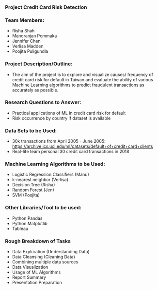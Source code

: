 ### Project Credit Card Risk Detection 
	
### Team Members:
* Risha Shah
* Manoranjan Pemmaka 
* Jennifer Chen 
* Verlisa Madden
* Poojita Puligundla 

### Project Description/Outline:
* The aim of the project is to explore and visualize causes/ frequency of credit card risk for default in Taiwan and evaluate the ability of various Machine Learning algorithms to predict fraudulent transactions as accurately as possible. 

### Research Questions to Answer:
* Practical applications of ML in credit card risk for default
* Risk occurrence by country if dataset is available

### Data Sets to be Used:
* 30k transactions from April 2005 - June 2005:  https://archive.ics.uci.edu/ml/datasets/default+of+credit+card+clients
* Real-life team personal 30 credit card transactions in 2018 

### Machine Learning Algorithms to be Used:
* Logistic Regression Classifiers (Manu)
* k-nearest neighbor (Verlisa)
* Decision Tree (Risha)
* Random Forest (Jen)
* SVM (Poojita)

### Other Libraries/Tool to be used:
* Python Pandas
* Python Matplotlib
* Tableau

### Rough Breakdown of Tasks 
* Data Exploration (Understanding Data)
* Data Cleansing (Cleaning Data) 
* Combining multiple data sources
* Data Visualization
* Usage of ML Algorithms 
* Report Summary
* Presentation Preparation
